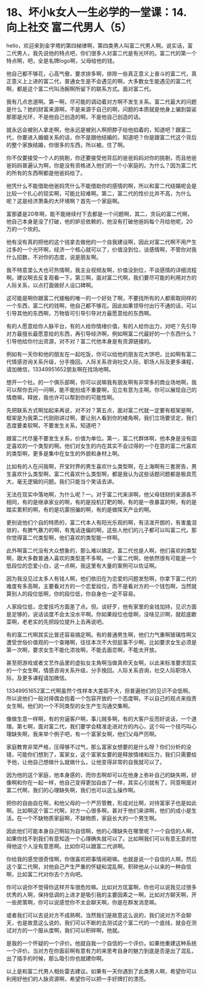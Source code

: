 # 18、坏小k女人一生必学的一堂课：14.向上社交 富二代男人（5）

hello，欢迎来到金字塔的第四梯律啊，第四类男人叫富二代男人啊。说实话，富二代男人，我先说他的特点吧，你们很多人对富二代是有光环的。富二代的第一个特点啊，吧，全是名牌logo啊，父母给他的钱。

他自己都不够花，心高气傲，要求排多啊，排除一些真正意义上奋斗的富二代，真正意义上上进的富二代，普通女生是不会遇见的啊，大多数女生能遇见的富二代啊，都是这个富二代叫汤婉啊所留下的联系方式。面对富二代。

我有几点忠道啊。第一啊，尽可能的调动着对方啊不发生关系。富二代最大的问题是什么？她的财富来源啊，不是来源于自己的啊，问题的本质就是他身上骗到袈裟那那是光环，不是他自己创造的啊，不是他自己创造的话。

就永远会被别人拿走啊，他永远是被别人啊把脖子给他掐着的，知道吧？跟富二代，你要进入婚姻关系的话，你不是跟他结婚的，知道吧？你是跟富二代这个背后的整个家族结婚，你很多的东西，所以被。住了啊。

你不仅要接受一个人的挑剔，你还要接受他背后的爸爸妈妈对你的挑剔，而且他爸爸妈妈普遍认为啊，你是没有资格进入他们的一个小家庭的。为什么？因为富二代的所有的东西啊都是他爸妈给了。

他凭什么不能借助他爸妈凭什么不能借助你的感情的啊，所以和富二代结婚呢会是比较一个扎心的现实啊，可能比较难啊。第二，富二代的性价比并不高，为什么呢？这是经济萧条的大环境啊？首先一个家庭啊。

富那婆是20年啊，能不能继续付下去都是一个问题啊，其二，贪玩的富二代啊，他自己本身是没了打破，他的妒忌依赖的，他没有打破他爸妈每个月给他呢，20万的一个坎的。

他有没有真的把他的这个钱拿去做他的一个自我建设啊，因此对富二代啊不用产生过多的一个光环啊，经济一个核心就可以了，价值没到位，谈感情啊，不管你对我什么招数，不对你的态度，说是朋友啊。

我不特意垄么大也可热情啊，我主业视频友啊，价值没到位，不谈感情的详细流程啊。建议啊去反复观看一下。第三啊，面对富二代啊，我们要尽可能的利用对方的人际关系，以点打面做好人设口碑啊。

这可能是啊你跟富二代接触的唯一的一个好处了啊，不要找所有的人都索取同样的一个东西，富二代的钱啊，他自己都不够花。因此如果领导付出行不通的话，可以引导其他的东西啊，万物皆可引导引导对方最愿意给的东西啊。

有的人愿意给你人脉平台，有的人给你情绪价值，有的人给你出力，对吧？先引导对方最擅长最愿意给的东西，再引导经济啊，例如啊富二代最好的一个东西什么？引导他给你付出资源，对不对？富二代他本身是有资源链接的。

例如有一天你和他的朋友在一起吃饭，你可以给他的朋友花大饼吧，比如啊有富二代情感咨询关系升级，分手挽回。人际关系咨询社交人际，职场人际及更多课程，请加微信，13349951652朋友啊在找场地啊。

想开一个社。的一个俱乐部啊，你可以说嘛我有朋友啊有非常多的商业场地啊，我可以帮你去问一问啊，能不能扮成不重要啊，见立有意为主啊。你可以展现自己的情商嘛，释放，我也许可以帮到你的可能性啊。

先把联系方式啊加起来再说，对不对？第五点，面对富二代就一定要有框架是啊，框架是为我第二代刚刚讲过啊，要让别人看到你的棱角啊，我们立场要坚定，我们态度要柔软啊，不要发生关系，知道吧？

跟富二代尽量不要发生关系，价值为单位。第一，富二代群体啊，他本身是没有固定喜欢的一个类型的啊。他们对女生的内在其实不会过得的一个在意的富二代喜欢的类型啊，更多是集中在女生的外貌和身材上啊。

比如有的人在问我啊，开宝时界的男生喜欢什么类型啊，在上海啊有三套房告，男生喜欢什么类型啊，富二代喜欢什么类型啊，都是我认为这些话题问题都是极具荒大，毫无逻辑的问题。我们只能当个笑话去讲。

无法在现实中落地啊，为什么呢？一。对于富二代来讲啊，他父母钱财的来源各不相同，有的是继承家业的啊，有的是投机打靶的啊，有的是一夜暴富的啊，有的是踏实累积的啊，有的是坑蒙拐骗的啊，有的是做挥天产业的啊。

更别说他们个自的特质的，富二代本人有阳光乐观的啊，有活泼开朗的，有害羞泪敛的，有脾气暴力的啊，有鬼话连偏的啊，这些人他们的儿子都可以叫富二代。那你觉得富二代类型啊，他们喜欢的类型能一样啊。

此外啊富二代没有大众想象的，那么难以搞定。富二代也是人啊，他们喜欢的类型啊，跟大多数普通人喜欢的类型差不多啊。一个富二代啊，他依然很有可能是一个低段位的恋爱小白，这一点啊，我这里有大量的案例可以佐证啊。

因为我没见过太多人有钱人啊，他们依旧在为恋爱的问题发愁啊，你拿下富二代的难度有多高啊，主要看对方的一个恋爱段位，而不是看对方的一个钱包啊，当然就算别人的段位低啊，你的段位低，你自身也一定不容易。

人家段位低，恋爱技巧方面差了点。但。谈好歹，他有家里的金钱加持，见识方面是足够的，说话谈度不会太没水平啊。你如果段位也低啊，没啥见识啊，就趁底歇菜啊，老老实的先把段位提升上去再说吧。

有的富二代啊其实比普还容易搞定啊。有的普通男生啊，他们力气重啊玻璃性啊又遭受世俗价值观的一个查赌啊，往往本次不大但屁事不少啊，比如要求女生必须是第一次啊，要求女生不能化浓妆啊，不能去面恋啊，不能太开放。

甚至把游戏或者文艺作品里的虚拟女主角啊当做真命天女啊，以此来标准要求现实的一个女生啊，情感咨询关系升级，分手挽回。人际关系咨询，社交人际职场人际，及更多课程请加微信。

13349951652富二代啊虽然个性样本大差距不大，但普遍他们的见识不会低啊。所以说他们一般对择偶会抱着一个包容开放的一个态度啊，不以自己的观点来指责女生啊。他们的一个不同类型的女生产生沟通交集啊。

像做生意一样啊，有的穷逼客户啊，事儿贼多啊，有的大客户反而好说话，一个道理。第七啊，面对富二代，我们要学会精准走进对方的内心，这个叫一个技巧叫心理缺失啊，我来举个例子吧，有一个富家女啊，他们父母严厉啊。

家庭教育非常严格，压得够不过气，那么富家女想要的是什么呀？你们分析的没错，可能你们想到了，富家女，这个富家女要的是释放情绪和压力，我们只需要给予他，让他自己想做什么就做什么，让他变得非常的自我就可以了。

因为他的这个家庭，他本身感的，而你去啊却可以在他身上弥补自己的缺失啊，好像啊和你在一起一样，他自己变得更加自由了一样，其实心引就有了。同意啊面对富二代啊，我们的心理缺失啊，我们也可以这么操作啊。

把你的自由自在啊，和他父母的一个严厉管教，形成对比啊，对待富家子也是如此啊。比如啊这个富二代啊，对方一心很多啊，甚对于他们来讲啊，他们的成小是生活。在一个不缺物质家庭啊，不缺物质，家庭长大的一个男生啊。

因此他们可能本身自己啊较为自信啊，他的心理缺失在哪里呢？一个自信的人啊，如果你找不到我们有意知造一个心理确失就可以了。比如啊我们可以有意无意的觉得他这个人没有意思啊。比如你可以跟富二代讲啊。

你给我的感觉很奇怪啊，你很喜欢把事情闹砸嘛。也就是说一个自信的人啊，然后这个富二代啊，对他自己产生严重的怀疑和混乱啊，积碎他从小以来的一种自信啊，比如富二代对你去个方向吧。

你可以说你不觉得你这样开车很危险嘛。比如对方炫富啊，你也可以说我见过很多优秀的人啊，保持低调的上进才是吸引我的主要因素之一啊，比如对方聊天啊，开一些房策啊，你可以说感觉你不太会聊天啊，你是在群发消息嘛。

或者我们可以去说对方不成熟啊，当然我们是故意这么说的，我们说对方不会聊天，也是故意这么说的，我们可以不断的去测试这个富二代的一个底线，就会在测试对方的一个服从度啊，我们可以积碎啊，他就。

是我的一个怀疑的一个评价。他就自我一个自信的一个评价。如果他重建这种系统一个评价。当对方在你面前啊有意有力的来思考自身的魅力到底是否是出了混乱，出了插手的时候，那么吸引你也就建你啊。

以上是和富二代男人相处雷去建议。如果有一天你遇到了此类男人啊，希望你可以利用好他们的人脉资源啊，希望你可以把一手好牌打的漂亮。

